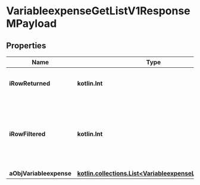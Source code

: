 
# VariableexpenseGetListV1ResponseMPayload

## Properties
| Name | Type | Description | Notes |
| ------------ | ------------- | ------------- | ------------- |
| **iRowReturned** | **kotlin.Int** | The number of rows returned |  |
| **iRowFiltered** | **kotlin.Int** | The number of rows matching your filters (if any) or the total number of rows |  |
| **aObjVariableexpense** | [**kotlin.collections.List&lt;VariableexpenseListElement&gt;**](VariableexpenseListElement.md) |  |  |



